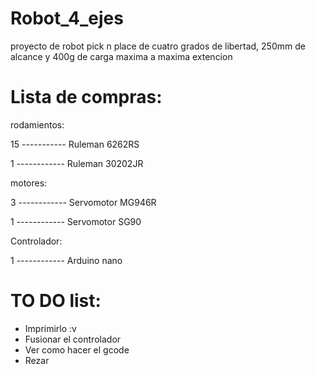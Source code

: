 # Robot_4_ejes
proyecto de robot pick n place de cuatro grados de libertad, 250mm de alcance y 400g de carga maxima a maxima extencion


# Lista de compras:

rodamientos:

15 ----------- Ruleman 6262RS

1 ------------ Ruleman 30202JR

motores:

3 ------------ Servomotor MG946R

1 ------------ Servomotor SG90

Controlador:

1 ------------ Arduino nano

# TO DO list:
- Imprimirlo :v
- Fusionar el controlador
- Ver como hacer el gcode
- Rezar

